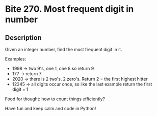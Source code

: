# Bite 270. Most frequent digit in number

## Description

Given an integer number, find the most frequent digit in it.

Examples:

* 1998 -> two 9's, one 1, one 8 so return 9
* 177 -> return 7
* 2020 -> there is 2 two's, 2 zero's. Return 2 = the first highest hitter
* 12345 -> all digits occur once, so like the last example return the first digit = 1

Food for thought: how to count things efficiently?

Have fun and keep calm and code in Python!
